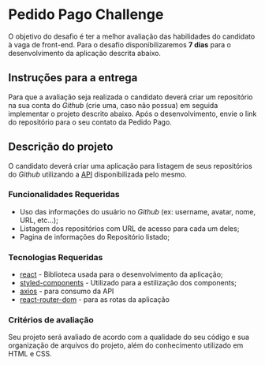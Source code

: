 # Pedido Pago Challenge 

O objetivo do desafio é ter a melhor avaliação das habilidades do candidato à vaga de front-end. Para o desafio disponibilizaremos **7 dias** para o desenvolvimento da aplicação descrita abaixo.

## Instruções para a entrega

Para que a avaliação seja realizada o candidato deverá criar um repositório na sua conta do *Github* (crie uma, caso não possua) em seguida implementar o projeto descrito abaixo. Após o desenvolvimento, envie o link do repositório para o seu contato da Pedido Pago.

## Descrição do projeto
O candidato deverá criar uma aplicação para listagem de seus repositórios do *Github* utilizando a [API](https://developer.github.com/v3/) disponibilizada pelo mesmo.

### Funcionalidades Requeridas

 - Uso das informações do usuário no *Github* (ex: username, avatar, nome, URL, etc...);
 - Listagem dos repositórios com URL de acesso para cada um deles;
 - Pagina de informações do Repositório listado;

### Tecnologias Requeridas

 - [react](https://github.com/facebook/react) - Biblioteca usada para o desenvolvimento da aplicação;
 - [styled-components](https://styled-components.com/) - Utilizado para a estilização dos components;
 - [axios](https://github.com/axios/axios) - para consumo da API
 - [react-router-dom](https://reacttraining.com/react-router/web/guides/quick-start) - para as rotas da aplicação
 
 ### Critérios de avaliação
 Seu projeto será avaliado de acordo com a qualidade do seu código e sua organização de arquivos do projeto, além do conhecimento utilizado em HTML e CSS.
